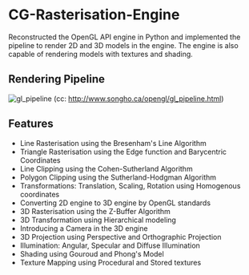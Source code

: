 # CG-Rasterisation-Engine

Reconstructed the OpenGL API engine in Python
and implemented the  pipeline to render 2D and 3D models in the engine.
The engine is also capable of rendering models with textures and shading.

## Rendering Pipeline
![gl_pipeline](https://github.com/nehaask/CG-Rasterisation-Engine/assets/60215440/b56ecd6e-dcf4-449b-9e19-71d3b3eb0f74)
(cc: http://www.songho.ca/opengl/gl_pipeline.html)

## Features

- Line Rasterisation using the Bresenham's Line Algorithm
- Triangle Rasterisation using the Edge function and Barycentric Coordinates
- Line Clipping using the Cohen-Sutherland Algorithm
- Polygon Clipping using the Sutherland-Hodgman Algorithm
- Transformations: Translation, Scaling, Rotation using Homogenous coordinates
- Converting 2D engine to 3D engine by OpenGL standards
- 3D Rasterisation using the Z-Buffer Algorithm
- 3D Transformation using Hierarchical modeling
- Introducing a Camera in the 3D engine
- 3D Projection using Perspective and Orthographic Projection
- Illumination: Angular, Specular and Diffuse Illumination
- Shading using Gouroud and Phong's Model
- Texture Mapping using Procedural and Stored textures



